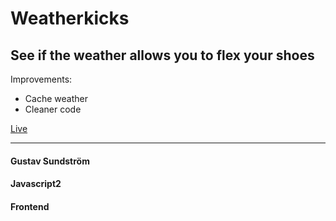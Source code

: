 # Weatherkicks
## See if the weather allows you to flex your shoes


Improvements:
* Cache weather
* Cleaner code

[Live](https://www.google.com)

***
#### Gustav Sundström
#### Javascript2
#### Frontend
